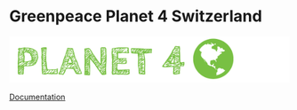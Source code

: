 # Greenpeace Planet 4 Switzerland

![Planet4](./planet4.png)

[Documentation](https://support.greenpeace.org/planet4/nro-customization/deployment)
